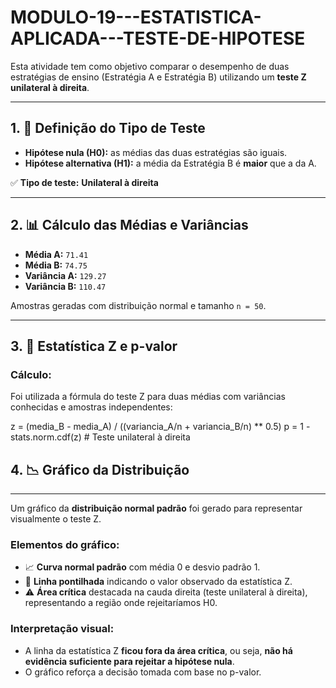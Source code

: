 # MODULO-19---ESTATISTICA-APLICADA---TESTE-DE-HIPOTESE
Esta atividade tem como objetivo comparar o desempenho de duas estratégias de ensino (Estratégia A e Estratégia B) utilizando um **teste Z unilateral à direita**.

---

## 1. 🧪 Definição do Tipo de Teste

- **Hipótese nula (H0):** as médias das duas estratégias são iguais.  
- **Hipótese alternativa (H1):** a média da Estratégia B é **maior** que a da A.  

✅ **Tipo de teste:** **Unilateral à direita**

---

## 2. 📊 Cálculo das Médias e Variâncias

- **Média A:** `71.41`  
- **Média B:** `74.75`  
- **Variância A:** `129.27`  
- **Variância B:** `110.47`  

Amostras geradas com distribuição normal e tamanho `n = 50`.

---

## 3. 🧮 Estatística Z e p-valor

### Cálculo:

Foi utilizada a fórmula do teste Z para duas médias com variâncias conhecidas e amostras independentes:

z = (media_B - media_A) / ((variancia_A/n + variancia_B/n) ** 0.5)
p = 1 - stats.norm.cdf(z)  # Teste unilateral à direita

## 4. 📉 Gráfico da Distribuição

---

Um gráfico da **distribuição normal padrão** foi gerado para representar visualmente o teste Z.

### Elementos do gráfico:

- 📈 **Curva normal padrão** com média 0 e desvio padrão 1.
- 🔴 **Linha pontilhada** indicando o valor observado da estatística Z.
- ⚠️ **Área crítica** destacada na cauda direita (teste unilateral à direita), representando a região onde rejeitaríamos H0.

### Interpretação visual:

- A linha da estatística Z **ficou fora da área crítica**, ou seja, **não há evidência suficiente para rejeitar a hipótese nula**.
- O gráfico reforça a decisão tomada com base no p-valor.
